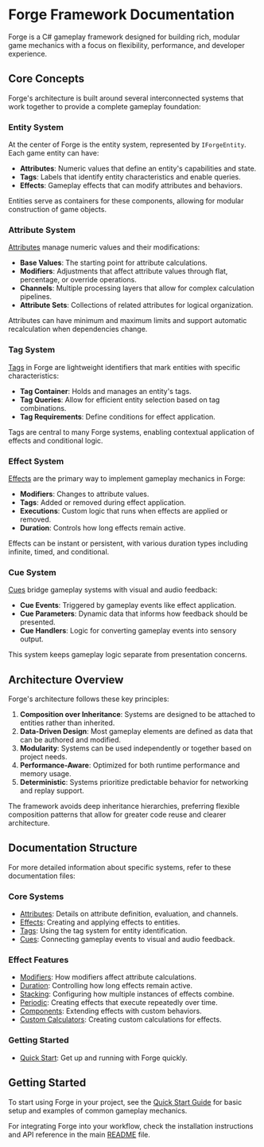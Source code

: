 # Forge Framework Documentation

Forge is a C# gameplay framework designed for building rich, modular game mechanics with a focus on flexibility, performance, and developer experience.

## Core Concepts

Forge's architecture is built around several interconnected systems that work together to provide a complete gameplay foundation:

### Entity System

At the center of Forge is the entity system, represented by `IForgeEntity`. Each game entity can have:

- **Attributes**: Numeric values that define an entity's capabilities and state.
- **Tags**: Labels that identify entity characteristics and enable queries.
- **Effects**: Gameplay effects that can modify attributes and behaviors.

Entities serve as containers for these components, allowing for modular construction of game objects.

### Attribute System

[Attributes](attributes.md) manage numeric values and their modifications:

- **Base Values**: The starting point for attribute calculations.
- **Modifiers**: Adjustments that affect attribute values through flat, percentage, or override operations.
- **Channels**: Multiple processing layers that allow for complex calculation pipelines.
- **Attribute Sets**: Collections of related attributes for logical organization.

Attributes can have minimum and maximum limits and support automatic recalculation when dependencies change.

### Tag System

[Tags](tags.md) in Forge are lightweight identifiers that mark entities with specific characteristics:

- **Tag Container**: Holds and manages an entity's tags.
- **Tag Queries**: Allow for efficient entity selection based on tag combinations.
- **Tag Requirements**: Define conditions for effect application.

Tags are central to many Forge systems, enabling contextual application of effects and conditional logic.

### Effect System

[Effects](docs/effects/README.md) are the primary way to implement gameplay mechanics in Forge:

- **Modifiers**: Changes to attribute values.
- **Tags**: Added or removed during effect application.
- **Executions**: Custom logic that runs when effects are applied or removed.
- **Duration**: Controls how long effects remain active.

Effects can be instant or persistent, with various duration types including infinite, timed, and conditional.

### Cue System

[Cues](cues.md) bridge gameplay systems with visual and audio feedback:

- **Cue Events**: Triggered by gameplay events like effect application.
- **Cue Parameters**: Dynamic data that informs how feedback should be presented.
- **Cue Handlers**: Logic for converting gameplay events into sensory output.

This system keeps gameplay logic separate from presentation concerns.

## Architecture Overview

Forge's architecture follows these key principles:

1. **Composition over Inheritance**: Systems are designed to be attached to entities rather than inherited.
2. **Data-Driven Design**: Most gameplay elements are defined as data that can be authored and modified.
3. **Modularity**: Systems can be used independently or together based on project needs.
4. **Performance-Aware**: Optimized for both runtime performance and memory usage.
5. **Deterministic**: Systems prioritize predictable behavior for networking and replay support.

The framework avoids deep inheritance hierarchies, preferring flexible composition patterns that allow for greater code reuse and clearer architecture.

## Documentation Structure

For more detailed information about specific systems, refer to these documentation files:

### Core Systems

- [Attributes](attributes.md): Details on attribute definition, evaluation, and channels.
- [Effects](docs/effects/README.md): Creating and applying effects to entities.
- [Tags](tags.md): Using the tag system for entity identification.
- [Cues](cues.md): Connecting gameplay events to visual and audio feedback.

### Effect Features

- [Modifiers](modifiers.md): How modifiers affect attribute calculations.
- [Duration](duration.md): Controlling how long effects remain active.
- [Stacking](stacking.md): Configuring how multiple instances of effects combine.
- [Periodic](periodic.md): Creating effects that execute repeatedly over time.
- [Components](components.md): Extending effects with custom behaviors.
- [Custom Calculators](calculators.md): Creating custom calculations for effects.

### Getting Started

- [Quick Start](quick-start.md): Get up and running with Forge quickly.

## Getting Started

To start using Forge in your project, see the [Quick Start Guide](quick-start.md) for basic setup and examples of common gameplay mechanics.

For integrating Forge into your workflow, check the installation instructions and API reference in the main [README](../README.md) file.
